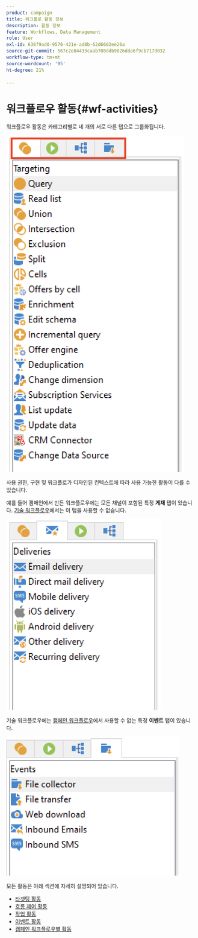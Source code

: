 ```yaml
---
product: campaign
title: 워크플로 활동 정보
description: 활동 정보
feature: Workflows, Data Management
role: User
exl-id: 636f9ad0-9576-421e-ad8b-62d6602ee26a
source-git-commit: 567c2e84433caab708ddb9026dda6f9cb717d032
workflow-type: tm+mt
source-wordcount: '95'
ht-degree: 21%

---
```


# 워크플로우 활동{#wf-activities}

워크플로우 활동은 카테고리별로 네 개의 서로 다른 탭으로 그룹화됩니다.

![](assets/wf-activity-tabs.png)

사용 권한, 구현 및 워크플로가 디자인된 컨텍스트에 따라 사용 가능한 활동이 다를 수 있습니다.

예를 들어 캠페인에서 만든 워크플로우에는 모든 채널이 포함된 특정 **게재** 탭이 있습니다. [기술 워크플로우](technical-workflows.md)에서는 이 탭을 사용할 수 없습니다.

![](assets/campaign-wf-activities.png)

기술 워크플로우에는 [캠페인 워크플로우](campaign-workflows.md)에서 사용할 수 없는 특정 **이벤트** 탭이 있습니다.

![](assets/tech-wf-activities.png)

모든 활동은 아래 섹션에 자세히 설명되어 있습니다.

* [타겟팅 활동](targeting-activities.md)
* [흐름 제어 활동](flow-control-activities.md)
* [작업 활동](action-activities.md)
* [이벤트 활동](event-activities.md)
* [캠페인 워크플로우별 활동](../campaigns/marketing-campaign-deliveries.md)
